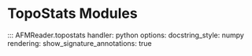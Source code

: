 # TopoStats Modules

::: AFMReader.topostats
    handler: python
    options:
        docstring_style: numpy
        rendering:
            show_signature_annotations: true

